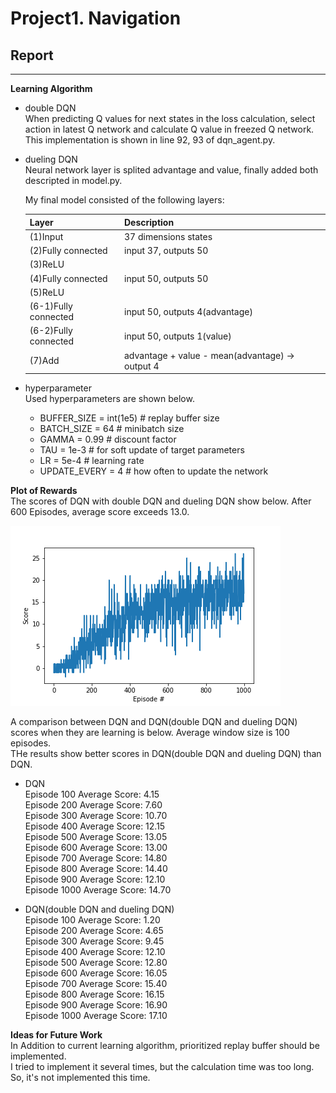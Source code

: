 # **Project1. Navigation** 

## Report

---

[//]: # (Image References)
[image1]: ./result.png "Visualization"


**Learning Algorithm**
* double DQN\
 When predicting Q values for next states in the loss calculation, select action in latest Q network and calculate Q value in freezed Q network.\
 This implementation is shown in line 92, 93 of dqn_agent.py.

* dueling DQN\
 Neural network layer is splited advantage and value, finally added both descripted in model.py.

  My final model consisted of the following layers:

  | Layer         		    |   Description	           		                      |
  |:----------------------|:--------------------------------------------------| 
  | (1)Input         		  |   37 dimensions states                            | 
  | (2)Fully connected		|   input 37, outputs 50                            |
  | (3)ReLU		            |        									                          |
  | (4)Fully connected		|   input 50, outputs 50                            |
  | (5)ReLU		            |        									                          |
  | (6-1)Fully connected  |   input 50, outputs 4(advantage)                  |
  | (6-2)Fully connected  |   input 50, outputs 1(value)                      |
  | (7)Add		            |   advantage + value - mean(advantage) -> output 4 |


* hyperparameter\
 Used hyperparameters are shown below. 

  - BUFFER_SIZE = int(1e5)  # replay buffer size
  - BATCH_SIZE = 64         # minibatch size
  - GAMMA = 0.99            # discount factor
  - TAU = 1e-3              # for soft update of target parameters
  - LR = 5e-4               # learning rate 
  - UPDATE_EVERY = 4        # how often to update the network


**Plot of Rewards**\
 The scores of DQN with double DQN and dueling DQN show below.
 After 600 Episodes, average score exceeds 13.0. 

![alt text][image1]


A comparison between DQN and DQN(double DQN and dueling DQN) scores when they are learning is below.
Average window size is 100 episodes.\
THe results show better scores in DQN(double DQN and dueling DQN) than DQN.

* DQN\
  Episode 100	Average Score: 4.15\
  Episode 200	Average Score: 7.60\
  Episode 300	Average Score: 10.70\
  Episode 400	Average Score: 12.15\
  Episode 500	Average Score: 13.05\
  Episode 600	Average Score: 13.00\
  Episode 700	Average Score: 14.80\
  Episode 800	Average Score: 14.40\
  Episode 900	Average Score: 12.10\
  Episode 1000	Average Score: 14.70

* DQN(double DQN and dueling DQN)\
  Episode 100	Average Score: 1.20\
  Episode 200	Average Score: 4.65\
  Episode 300	Average Score: 9.45\
  Episode 400	Average Score: 12.10\
  Episode 500	Average Score: 12.80\
  Episode 600	Average Score: 16.05\
  Episode 700	Average Score: 15.40\
  Episode 800	Average Score: 16.15\
  Episode 900	Average Score: 16.90\
  Episode 1000	Average Score: 17.10

**Ideas for Future Work**\
  In Addition to current learning algorithm, prioritized replay buffer should be implemented.\
  I tried to implement it several times, but the calculation time was too long. So, it's not implemented this time.


